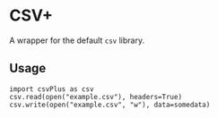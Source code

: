 # CSV+
A wrapper for the default `csv` library.
## Usage
```python3
import csvPlus as csv
csv.read(open("example.csv"), headers=True)
csv.write(open("example.csv", "w"), data=somedata)
